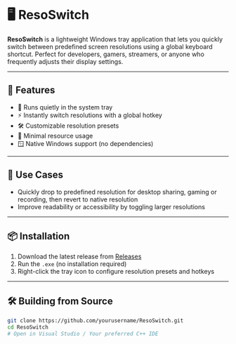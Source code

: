 # 🖥️ ResoSwitch

**ResoSwitch** is a lightweight Windows tray application that lets you quickly switch between predefined screen resolutions using a global keyboard shortcut. Perfect for developers, gamers, streamers, or anyone who frequently adjusts their display settings.

---

## 🚀 Features

- 🧲 Runs quietly in the system tray  
- ⚡ Instantly switch resolutions with a global hotkey  
- 🛠️ Customizable resolution presets  
- 🧵 Minimal resource usage  
- 🪟 Native Windows support (no dependencies)

---

## 🔧 Use Cases

- Quickly drop to predefined resolution for desktop sharing, gaming or recording, then revert to native resolution  
- Improve readability or accessibility by toggling larger resolutions  

---

## 📦 Installation

1. Download the latest release from [Releases](https://github.com/yourusername/ResoSwitch/releases)
2. Run the `.exe` (no installation required)
3. Right-click the tray icon to configure resolution presets and hotkeys

---

## 🛠️ Building from Source

```bash
git clone https://github.com/yourusername/ResoSwitch.git
cd ResoSwitch
# Open in Visual Studio / Your preferred C++ IDE
